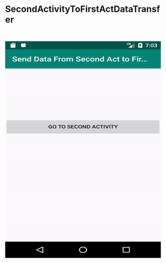# SecondActivityToFirstActDataTransfer


<br>
<br>

<img src="ezgif.com-video-to-gif.gif" width="550px" height="700px"/>
